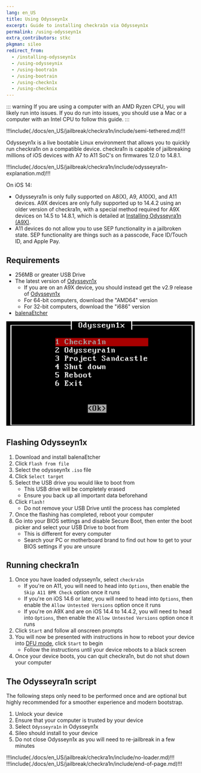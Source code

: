 ```yaml
---
lang: en_US
title: Using Odysseyn1x
excerpt: Guide to installing checkra1n via Odysseyn1x
permalink: /using-odysseyn1x
extra_contributors: stkc
pkgman: sileo
redirect_from:
  - /installing-odysseyn1x
  - /using-odysseynix
  - /using-bootra1n
  - /using-bootrain
  - /using-checkn1x
  - /using-checknix
---
```


::: warning
If you are using a computer with an AMD Ryzen CPU, you will likely run into issues. If you do run into issues, you should use a Mac or a computer with an Intel CPU to follow this guide.
:::

!!!include(./docs/en_US/jailbreak/checkra1n/include/semi-tethered.md)!!!

Odysseyn1x is a live bootable Linux environment that allows you to quickly run checkra1n on a compatible device. checkra1n is capable of jailbreaking millions of iOS devices with A7 to A11 SoC's on firmwares 12.0 to 14.8.1.

!!!include(./docs/en_US/jailbreak/checkra1n/include/odysseyra1n-explanation.md)!!!

On iOS 14: 
- Odysseyra1n is only fully supported on A8(X), A9, A10(X), and A11 devices. A9X devices are only fully supported up to 14.4.2 using an older version of checkra1n, with a special method required for A9X devices on 14.5 to 14.8.1, which is detailed at [Installing Odysseyra1n (A9X)](/installing-odysseyra1n-a9x).
-  A11 devices do not allow you to use SEP functionality in a jailbroken state. SEP functionality are things such as a passcode, Face ID/Touch ID, and Apple Pay.

## Requirements

- 256MB or greater USB Drive
- The latest version of [Odysseyn1x](https://github.com/raspberryenvoie/odysseyn1x/releases)
    - If you are on an A9X device, you should instead get the v2.9 release of [Odysseyn1x](https://github.com/raspberryenvoie/odysseyn1x/releases/tag/v2.9)
    - For 64-bit computers, download the "AMD64" version
    - For 32-bit computers, download the "i686" version
- [balenaEtcher](https://www.balena.io/etcher/)

![A screenshot of the Odysseyn1x menu](/assets/images/Odysseyn1x.png)

## Flashing Odysseyn1x

1. Download and install balenaEtcher
1. Click `Flash from file`
1. Select the odysseyn1x `.iso` file
1. Click `Select target`
1. Select the USB drive you would like to boot from
    - This USB drive will be completely erased
    - Ensure you back up all important data beforehand
1. Click `Flash!`
    - Do not remove your USB Drive until the process has completed
1. Once the flashing has completed, reboot your computer
1. Go into your BIOS settings and disable Secure Boot, then enter the boot picker and select your USB Drive to boot from
    - This is different for every computer
    - Search your PC or motherboard brand to find out how to get to your BIOS settings if you are unsure

## Running checkra1n

1. Once you have loaded odysseyn1x, select `checkra1n`
    - If you're on A11, you will need to head into `Options`, then enable the `Skip A11 BPR Check` option once it runs
    - If you're on iOS 14.6 or later, you will need to head into `Options`, then enable the `Allow Untested Versions` option once it runs
    - If you're on A9X and are on iOS 14.4 to 14.4.2, you will need to head into `Options`, then enable the `Allow Untested Versions` option once it runs
1. Click `Start` and follow all onscreen prompts
1. You will now be presented with instructions in how to reboot your device into [DFU mode](/faq/#what-is-dfu-mode), click `Start` to begin
    - Follow the instructions until your device reboots to a black screen
1. Once your device boots, you can quit checkra1n, but do not shut down your computer

## The Odysseyra1n script

The following steps only need to be performed once and are optional but highly recommended for a smoother experience and modern bootstrap.

1. Unlock your device
1. Ensure that your computer is trusted by your device
1. Select `Odysseyra1n` in Odysseyn1x
1. Sileo should install to your device
1. Do not close Odysseyn1x as you will need to re-jailbreak in a few minutes

!!!include(./docs/en_US/jailbreak/checkra1n/include/no-loader.md)!!!
!!!include(./docs/en_US/jailbreak/checkra1n/include/end-of-page.md)!!!
